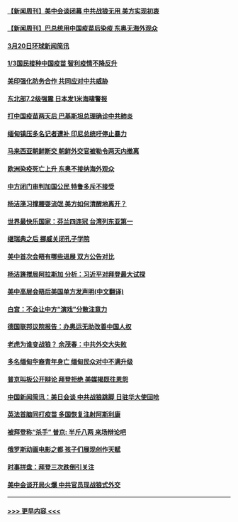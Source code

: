#### [【新闻周刊】美中会谈闭幕 中共战狼无用 美方实现初衷](../pages/prog202/a103078004.md?t=03210801) 
#### [【新闻周刊】巴总统用中国疫苗后染疫 东奥无海外观众](../pages/prog202/a103077982.md?t=03210801) 
#### [3月20日环球新闻简讯](../pages/prog202/a103077965.md?t=03210801) 
#### [1/3国民接种中国疫苗  智利疫情不降反升](../pages/prog202/a103077913.md?t=03210801) 
#### [美印强化防务合作 共同应对中共威胁](../pages/prog202/a103077923.md?t=03210801) 
#### [东北部7.2级强震  日本发1米海啸警报](../pages/prog202/a103077925.md?t=03210801) 
#### [打中国疫苗两天后  巴基斯坦总理确诊中共肺炎](../pages/prog202/a103077862.md?t=03210801) 
#### [缅甸镇压多名记者遭补 印尼总统吁停止暴力](../pages/prog202/a103077889.md?t=03210801) 
#### [马来西亚朝鲜断交 朝鲜外交官被勒令两天内撤离](../pages/prog202/a103077738.md?t=03210801) 
#### [欧洲染疫死亡上升 东奥不接纳海外观众](../pages/prog202/a103077818.md?t=03210801) 
#### [中方闭门审判加国公民 特鲁多斥不接受](../pages/prog202/a103077795.md?t=03210801) 
#### [杨洁箎习撑腰耍流氓 美方如何清醒地离开？](../pages/prog202/a103077750.md?t=03210801) 
#### [世界最快乐国家：芬兰四连冠 台湾列东亚第一](../pages/prog202/a103077661.md?t=03210801) 
#### [继瑞典之后 挪威关闭孔子学院](../pages/prog202/a103077658.md?t=03210801) 
#### [美中首次会晤有哪些进展 双方公告对比](../pages/prog202/a103077636.md?t=03210801) 
#### [杨洁篪搅局阿拉斯加 分析：习近平对拜登最大试探](../pages/prog202/a103077611.md?t=03210801) 
#### [美中高层会晤后美国单方发声明(中文翻译)](../pages/prog202/a103077594.md?t=03210801) 
#### [白宫：不会让中方“演戏”分散注意力](../pages/prog202/a103077565.md?t=03210801) 
#### [德国联邦议院报告：办奥运无助改善中国人权](../pages/prog202/a103077548.md?t=03210801) 
#### [老虎为谁变战狼？ 余茂春：中共外交大失败](../pages/prog202/a103077519.md?t=03210801) 
#### [多名缅甸华裔青年身亡 缅甸民众对中不满升级](../pages/prog202/a103077452.md?t=03210801) 
#### [普京叫板公开辩论 拜登拒绝 美媒揭既往恩怨](../pages/prog202/a103077324.md?t=03210801) 
#### [中国新闻简讯：美日会谈 中共战狼跳脚 日驻华大使回呛](../pages/prog202/a103077431.md?t=03210801) 
#### [英法首脑同打疫苗 多国恢复注射阿斯利康](../pages/prog202/a103077394.md?t=03210801) 
#### [被拜登称“杀手” 普京: 半斤八两 来场辩论吧](../pages/prog202/a103077076.md?t=03210801) 
#### [俄罗斯动画电影之都 孩子们展现创作天赋](../pages/prog202/a103077382.md?t=03210801) 
#### [时事拼盘：拜登三次跌倒引关注](../pages/prog202/a103077378.md?t=03210801) 
#### [美中会谈开局火爆 中共官员现战狼式外交](../pages/prog202/a103077364.md?t=03210801) 

----
#### [ >>> 更早内容 <<< ](../indexes/prog202-earlier.md)
